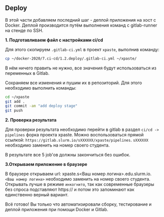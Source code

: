 ## Deploy

В этой части добавляем последний шаг - деплой приложения на хост с Docker. Деплой производится путём выполнения команд с gitlab-runner на стенде по SSH. 

**1. Подготавливаем файл с настройками ci/cd**

Для этого скопируем `.gitlab-ci.yml` в проект `xpaste`, выполнив команду:

```bash
cp ~/docker-2020/7.ci-cd/1.2.deploy/.gitlab-ci.yml ~/xpaste/
```
В нём ничего править не нужно, все значения будут использоваться из переменных в Gitlab.

Сохраняем все изменения и пушим их в репозиторий. Для этого необходимо выполнить команды:
```bash
cd ~/xpaste
git add .
git commit -am "аdd deploy stage"
git push
```

**2. Проверка результата**

Для проверки результата необходимо перейти в gitlab в раздел `ci/cd -> pipelines` форка проекта xpaste. 
Можно воспользоваться прямой ссылкой: `https://gitlab.slurm.io/sXXXXXX/xpaste/pipelines`. `sXXXXXX` необходимо заменить на номер своего студента.

В результате все 5 job'ов должны закончиться без ошибок.

**3.Открываем приложение в браузере**

В браузере открываем url: xpaste.s<Ваш номер логина>.edu.slurm.io. `<Ваш номер логина>` необходимо заменить на номер своего студента. Открывать лучше в режиме `инкогнито`, так как современные браузеры без спроса подставляют https:// и потом это запоминают как единственно верный вариант.

Всё готово! Вы только что автоматизировали сборку, тестирование и деплой приложения при помощи Docker и Gitlab.
